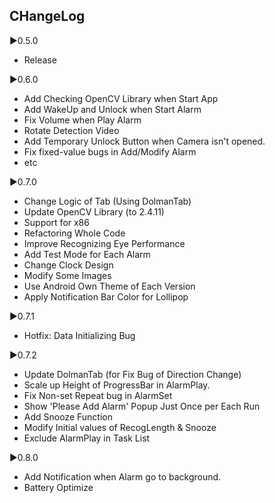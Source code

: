 CHangeLog
---------

▶0.5.0
- Release

▶0.6.0
- Add Checking OpenCV Library when Start App
- Add WakeUp and Unlock when Start Alarm
- Fix Volume when Play Alarm
- Rotate Detection Video
- Add Temporary Unlock Button when Camera isn't opened.
- Fix fixed-value bugs in Add/Modify Alarm
- etc

▶0.7.0
- Change Logic of Tab (Using DolmanTab)
- Update OpenCV Library (to 2.4.11)
- Support for x86
- Refactoring Whole Code
- Improve Recognizing Eye Performance
- Add Test Mode for Each Alarm
- Change Clock Design
- Modify Some Images
- Use Android Own Theme of Each Version
- Apply Notification Bar Color for Lollipop

▶0.7.1
- Hotfix: Data Initializing Bug

▶0.7.2
- Update DolmanTab (for Fix Bug of Direction Change)
- Scale up Height of ProgressBar in AlarmPlay.
- Fix Non-set Repeat bug in AlarmSet
- Show 'Please Add Alarm' Popup Just Once per Each Run
- Add Snooze Function
- Modify Initial values of RecogLength & Snooze
- Exclude AlarmPlay in Task List

▶0.8.0
- Add Notification when Alarm go to background.
- Battery Optimize